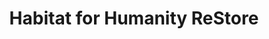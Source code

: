 ---
title: "Habitat for Humanity ReStore"
url: /north-randall/habitat-for-humanity-restore/
shop: charity
---